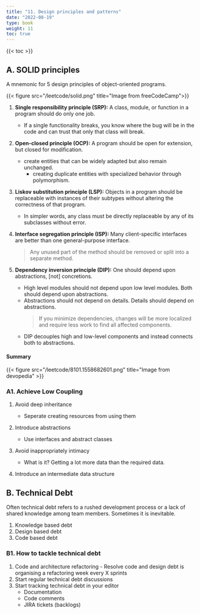 ```yaml
---
title: "11. Design principles and patterns"
date: "2022-08-19"
type: book
weight: 11
toc: true
---
```


{{< toc >}}

## A. SOLID principles

A mnemonic for 5 design principles of object-oriented programs.

{{< figure src="/leetcode/solid.png" title="Image from freeCodeCamp">}}

1. **Single responsibility principle (SRP):** A class, module, or function in a program should do only one job.

   - If a single functionality breaks, you know where the bug will be in the code and can trust that only that class will break.

2. **Open-closed principle (OCP):** A program should be open for extension, but closed for modification.

   - create entities that can be widely adapted but also remain unchanged.
     - creating duplicate entities with specialized behavior through polymorphism.

3. **Liskov substitution principle (LSP):** Objects in a program should be replaceable with instances of their subtypes without altering the correctness of that program.

   - In simpler words, any class must be directly replaceable by any of its subclasses without error.

4. **Interface segregation principle (ISP):** Many client-specific interfaces are better than one general-purpose interface.

   > Any unused part of the method should be removed or split into a separate method.

5. **Dependency inversion principle (DIP):** One should depend upon abstractions, [not] concretions.

   - High level modules should not depend upon low level modules. Both should depend upon abstractions.
   - Abstractions should not depend on details. Details should depend on abstractions.
     > If you minimize dependencies, changes will be more localized and require less work to find all affected components.

   * DIP decouples high and low-level components and instead connects both to abstractions.

#### Summary

{{< figure src="/leetcode/8101.1558682601.png" title="Image from devopedia" >}}

### A1. Achieve Low Coupling

1. Avoid deep inheritance

   - Seperate creating resources from using them

2. Introduce abstractions

   - Use interfaces and abstract classes

3. Avoid inappropriately intimacy

   - What is it? Getting a lot more data than the required data.

4. Introduce an intermediate data structure

## B. Technical Debt

Often technical debt refers to a rushed development process or a lack of shared knowledge among team members. Sometimes it is inevitable.

1. Knowledge based debt
2. Design based debt
3. Code based debt

### B1. How to tackle technical debt

1. Code and architecture refactoring - Resolve code and design debt is organising a refactoring week every X sprints
2. Start regular technical debt discussions
3. Start tracking technical debt in your editor
   - Documentation
   - Code comments
   - JIRA tickets (backlogs)
